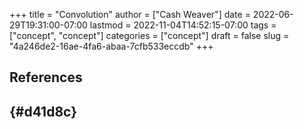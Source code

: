 +++
title = "Convolution"
author = ["Cash Weaver"]
date = 2022-06-29T19:31:00-07:00
lastmod = 2022-11-04T14:52:15-07:00
tags = ["concept", "concept"]
categories = ["concept"]
draft = false
slug = "4a246de2-16ae-4fa6-abaa-7cfb533eccdb"
+++

## References

<style>.csl-entry{text-indent: -1.5em; margin-left: 1.5em;}</style><div class="csl-bib-body">
</div>


##  {#d41d8c}
